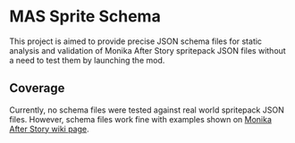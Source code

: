 # MAS Sprite Schema

This project is aimed to provide precise JSON schema files for static analysis and validation of Monika After Story
spritepack JSON files without a need to test them by launching the mod.


## Coverage

Currently, no schema files were tested against real world spritepack JSON files. However, schema files work fine
with examples shown on [Monika After Story wiki page](https://github.com/Monika-After-Story/MonikaModDev/wiki/Adding-Sprite-Objects#posearms-object).
